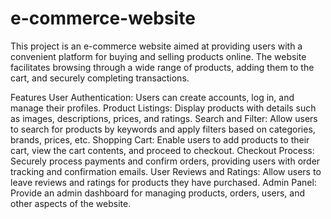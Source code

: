 # e-commerce-website
This project is an e-commerce website aimed at providing users with a convenient platform for buying and selling products online. The website facilitates browsing through a wide range of products, adding them to the cart, and securely completing transactions.

Features
User Authentication: Users can create accounts, log in, and manage their profiles.
Product Listings: Display products with details such as images, descriptions, prices, and ratings.
Search and Filter: Allow users to search for products by keywords and apply filters based on categories, brands, prices, etc.
Shopping Cart: Enable users to add products to their cart, view the cart contents, and proceed to checkout.
Checkout Process: Securely process payments and confirm orders, providing users with order tracking and confirmation emails.
User Reviews and Ratings: Allow users to leave reviews and ratings for products they have purchased.
Admin Panel: Provide an admin dashboard for managing products, orders, users, and other aspects of the website.
